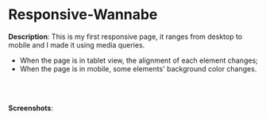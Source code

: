 # Responsive-Wannabe

**Description**:
This is my first responsive page, it ranges from desktop to mobile and I made it using media queries.<br>
- When the page is in tablet view, the alignment of each element changes;
- When the page is in mobile, some elements' background color changes.

<br><br>

**Screenshots**:
